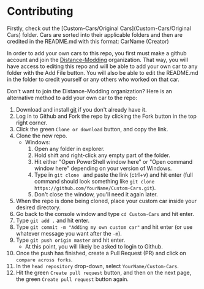 # Contributing
Firstly, check out the [Custom-Cars/Original Cars](Custom-Cars/Original Cars) folder. Cars are sorted into their applicable folders and then are credited in the README.md with this format:
CarName (Creator)

In order to add your own cars to this repo, you first must make a github account and join the [Distance-Modding](https://github.com/Distance-Modding) organization. That way, you will have access to editing this repo and will be able to add your own car to any folder with the Add File button. You will also be able to edit the README.md in the folder to credit yourself or any others who worked on that car.

Don't want to join the Distance-Modding organization?
Here is an alternative method to add your own car to the repo:
1. Download and install [git](https://git-scm.com/) if you don't already have it.
2. Log in to Github and Fork the repo by clicking the Fork button in the top right corner.
3. Click the green `Clone or download` button, and copy the link.
4. Clone the new repo.
   * Windows:
      1. Open any folder in explorer.
	    2. Hold shift and right-click any empty part of the folder.
	    3. Hit either "Open PowerShell window here" or "Open command window here" depending on your version of Windows.
	    4. Type in `git clone ` and paste the link (ctrl+v) and hit enter (full command should look something like `git clone https://github.com/YourName/Custom-Cars.git`).
	    5. Don't close the window, you'll need it again later.
   <!--* Mac-->
	 <!--* Linux-->
5. When the repo is done being cloned, place your custom car inside your desired directory.
6. Go back to the console window and type `cd Custom-Cars` and hit enter.
7. Type `git add .` and hit enter.
8. Type `git commit -m "Adding my own custom car"` and hit enter (or use whatever message you want after the `-m`).
9. Type `git push origin master` and hit enter.
   * At this point, you will likely be asked to login to Github.
10. Once the push has finished, create a Pull Request (PR) and click on `compare across forks`.
11. In the `head repository` drop-down, select `YourName/Custom-Cars`.
12. Hit the green `Create pull request` button, and then on the next page, the green `Create pull request` button again.
